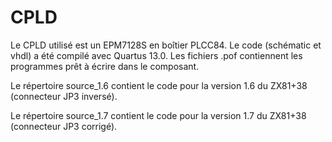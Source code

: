 # CPLD

Le CPLD utilisé est un EPM7128S en boîtier PLCC84.
Le code (schématic et vhdl) a été compilé avec Quartus 13.0.
Les fichiers .pof contiennent les programmes prêt à écrire dans le composant.

Le répertoire source_1.6 contient le code pour la version 1.6 du ZX81+38 (connecteur JP3 inversé).

Le répertoire source_1.7 contient le code pour la version 1.7 du ZX81+38 (connecteur JP3 corrigé).
